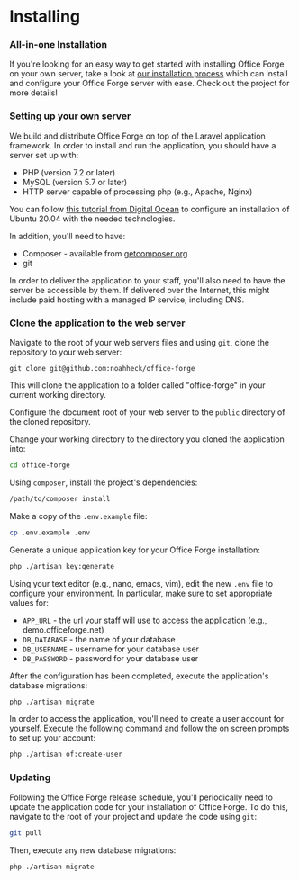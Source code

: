 # Installing

### All-in-one Installation

If you're looking for an easy way to get started with installing Office Forge on your own server, take a look at [our installation process](https://github.com/noahheck/office-forge-install) which can install and configure your Office Forge server with ease. Check out the project for more details!

### Setting up your own server

We build and distribute Office Forge on top of the Laravel application framework. In order to install and run the application, you should have a server set up with:

- PHP (version 7.2 or later)
- MySQL (version 5.7 or later)
- HTTP server capable of processing php (e.g., Apache, Nginx)

You can follow [this tutorial from Digital Ocean](https://www.digitalocean.com/community/tutorials/how-to-install-linux-apache-mysql-php-lamp-stack-on-ubuntu-20-04) to configure an installation of Ubuntu 20.04 with the needed technologies.

In addition, you'll need to have:

- Composer - available from [getcomposer.org](getcomposer.org)
- git

In order to deliver the application to your staff, you'll also need to have the server be accessible by them. If delivered over the Internet, this might include paid hosting with a managed IP service, including DNS.

### Clone the application to the web server

Navigate to the root of your web servers files and using `git`, clone the repository to your web server:

```
git clone git@github.com:noahheck/office-forge
```

This will clone the application to a folder called "office-forge" in your current working directory.

Configure the document root of your web server to the `public` directory of the cloned repository.

Change your working directory to the directory you cloned the application into:

```bash
cd office-forge
```

Using `composer`, install the project's dependencies:

```bash
/path/to/composer install
``` 

Make a copy of the `.env.example` file:

```bash 
cp .env.example .env
``` 

Generate a unique application key for your Office Forge installation:

```bash
php ./artisan key:generate
```

Using your text editor (e.g., nano, emacs, vim), edit the new `.env` file to configure your environment. In particular, make sure to set appropriate values for:

- `APP_URL` - the url your staff will use to access the application (e.g., demo.officeforge.net)
- `DB_DATABASE` - the name of your database
- `DB_USERNAME` - username for your database user
- `DB_PASSWORD` - password for your database user

After the configuration has been completed, execute the application's database migrations:

```bash
php ./artisan migrate
``` 

In order to access the application, you'll need to create a user account for yourself. Execute the following command and follow the on screen prompts to set up your account:

```bash
php ./artisan of:create-user
```

### Updating

Following the Office Forge release schedule, you'll periodically need to update the application code for your installation of Office Forge. To do this, navigate to the root of your project and update the code using `git`:

```bash
git pull
```

Then, execute any new database migrations:

```bash
php ./artisan migrate
```

